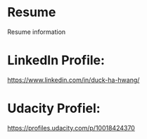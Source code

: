 # Resume
Resume information

# LinkedIn Profile:
https://www.linkedin.com/in/duck-ha-hwang/

# Udacity Profiel:
https://profiles.udacity.com/p/10018424370

